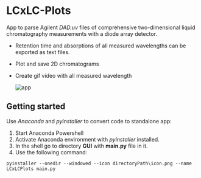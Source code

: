 # LCxLC-Plots

App to parse Agilent *DAD.uv* files of comprehensive two-dimensional liquid chromatography measurements with a diode array detector.
* Retention time and absorptions of all measured wavelengths can be exported as text files.
* Plot and save 2D chromatograms
* Create gif video with all measured wavelength

  ![app](https://github.com/user-attachments/assets/ca1a78ce-a579-4d60-8259-6fce9f15012e)


## Getting started
Use *Anaconda* and *pyinstaller* to convert code to standalone app:
1. Start Anaconda Powershell
2. Activate Anaconda environment with *pyinstaller* installed.
3. In the shell go to directory **GUI** with **main.py** file in it.
4. Use the following command:

```
pyinstaller --onedir --windowed --icon directoryPath\icon.png --name LCxLCPlots main.py
```
   
